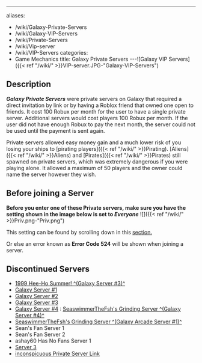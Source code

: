 ---
aliases:
- /wiki/Galaxy-Private-Servers
- /wiki/Galaxy-VIP-Servers
- /wiki/Private-Servers
- /wiki/Vip-server
- /wiki/VIP-Servers
categories:
- Game Mechanics
title: Galaxy Private Servers
---![Galaxy VIP Servers]({{< ref "/wiki/" >}}VIP-server.JPG-"Galaxy-VIP-Servers")

## Description

**_Galaxy Private Servers_** were private servers on Galaxy that required a direct invitation by link or by having a Roblox friend that owned one open to friends. It cost 100 Robux per month for the user to have a single private server. Additional servers would cost players 100 Robux per month. If the user did not have enough Robux to pay the next month, the server could not be used until the payment is sent again.

Private servers allowed easy money gain and a much lower risk of you losing your ships to [pirating players]({{< ref "/wiki/" >}}Pirating). [Aliens]({{< ref "/wiki/" >}}Aliens) and [Pirates]({{< ref "/wiki/" >}}Pirates) still spawned on private servers, which was extremely dangerous if you were playing alone. It allowed a maximum of 50 players and the owner could name the server however they wish.

## Before joining a Server 

**Before you enter one of these Private servers, make sure you have the setting shown in the image below is set to _Everyone_** ![]({{< ref "/wiki/" >}}Priv.png-"Priv.png")

This setting can be found by scrolling down in this [section.](https://www.roblox.com/my/account#!/privacy)

Or else an error known as **Error Code 524** will be shown when joining a server.

## Discontinued Servers 

- [1999 Hee-Ho Summer! ^(Galaxy Server #3)^](https://www.roblox.com/games/200330616?privateServerLinkCode=35833736991648007124118786290192)
- [Galaxy Server #1](https://www.roblox.com/games/200330616?privateServerLinkCode=76235091260025399685485885444892)
- [Galaxy Server #2](https://www.roblox.com/games/200330616?privateServerLinkCode=92554706360260173234616221662794)
- [Galaxy Server #3](https://www.roblox.com/games/200330616?privateServerLinkCode=57351771169434176607097613447514)
- [Galaxy Server #4](https://www.roblox.com/games/200330616?privateServerLinkCode=36814725548647224523070849388527) : [SeaswimmerTheFsh's Grinding Server ^(Galaxy Server #4)^](https://www.roblox.com/games/200330616?privateServerLinkCode=40177402381166673440470378025958)
- [SeaswimmerTheFsh's Grinding Server ^(Galaxy Arcade Server #1)^](https://www.roblox.com/games/302359564?privateServerLinkCode=53700234888563871289660504261376)
- Sean's Fan Server 1
- Sean's Fan Server 2
- ashay60 Has No Fans Server 1
- [Server 3](https://www.roblox.com/games/200330616/Galaxy?privateServerLinkCode=75692357878079897406714875277910)
- [inconspicuous Private Server Link](https://www.roblox.com/games/200330616?privateServerLinkCode=77164825388151297391315291925121)
